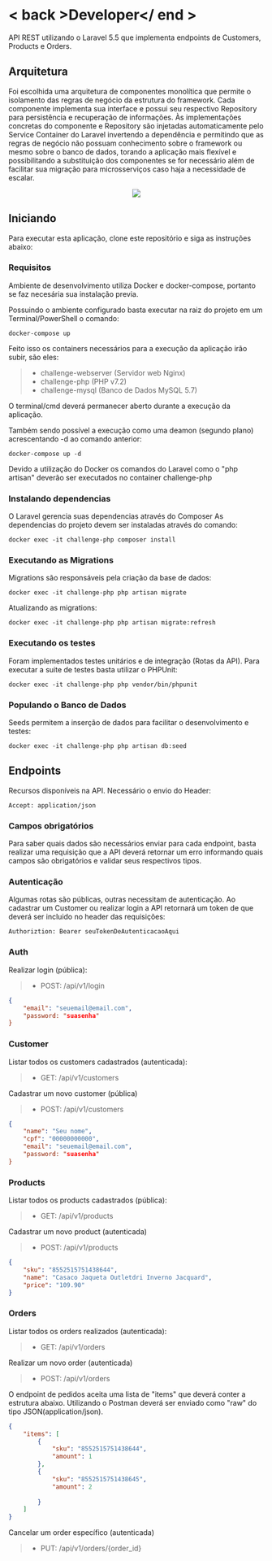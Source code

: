 # < back >Developer</ end >
API REST utilizando o Laravel 5.5 que implementa endpoints de Customers, Products e Orders.

## Arquitetura

Foi escolhida uma arquitetura de componentes monolítica que permite o isolamento das regras de negócio da estrutura do framework. 
Cada componente implementa sua interface e possui seu respectivo Repository para persistência e recuperação de informações. Às implementações concretas do componente e Repository são injetadas automaticamente pelo Service Container do Laravel invertendo a dependência e permitindo que as regras de negócio não possuam conhecimento sobre o framework ou mesmo sobre o banco de dados, torando a aplicação mais flexível e possibilitando a substituição dos componentes se for necessário além de facilitar sua migração para microsserviços caso haja a necessidade de escalar.

<p align="center">
    <img src="https://i.ibb.co/d6KhZCV/component-architeture.jpg">
</p>

## Iniciando

Para executar esta aplicação, clone este repositório e siga as instruções abaixo:

### Requisitos

Ambiente de desenvolvimento utiliza Docker e docker-compose, portanto se faz necesária sua instalação previa.

Possuindo o ambiente configurado basta executar na raiz do projeto em um Terminal/PowerShell o comando:

```
docker-compose up
```

Feito isso os containers necessários para a execução da aplicação irão subir, são eles:

> - challenge-webserver (Servidor web Nginx)
> - challenge-php (PHP v7.2)
> - challenge-mysql (Banco de Dados MySQL 5.7)

O terminal/cmd deverá permanecer aberto durante a execução da aplicação.

Também sendo possível a execução como uma deamon (segundo plano) acrescentando -d ao comando anterior: 

```
docker-compose up -d
```

Devido a utilização do Docker os comandos do Laravel como o "php artisan" deverão ser executados no container challenge-php

### Instalando dependencias

O Laravel gerencia suas dependencias através do Composer
As dependencias do projeto devem ser instaladas através do comando:

```
docker exec -it challenge-php composer install
```

### Executando as Migrations

Migrations são responsáveis pela criação da base de dados:

```
docker exec -it challenge-php php artisan migrate
```

Atualizando as migrations:

```
docker exec -it challenge-php php artisan migrate:refresh
```

### Executando os testes

Foram implementados testes unitários e de integração (Rotas da API).
Para executar a suite de testes basta utilizar o PHPUnit:

```
docker exec -it challenge-php php vendor/bin/phpunit
```

### Populando o Banco de Dados

Seeds permitem a inserção de dados para facilitar o desenvolvimento e testes:

```
docker exec -it challenge-php php artisan db:seed
```

## Endpoints
Recursos disponíveis na API. 
Necessário o envio do Header: 

```
Accept: application/json
```

### Campos obrigatórios
Para saber quais dados são necessários enviar para cada endpoint, basta realizar uma requisição que a API deverá retornar um erro informando quais campos são obrigatórios e validar seus respectivos tipos.

### Autenticação
Algumas rotas são públicas, outras necessitam de autenticação. Ao cadastrar um Customer ou realizar login a API retornará um token de que deverá ser incluido no header das requisições:

```
Authoriztion: Bearer seuTokenDeAutenticacaoAqui
```

### Auth

Realizar login (pública):
> - POST: /api/v1/login
```json
{
    "email": "seuemail@email.com",
    "password: "suasenha"
}
```

### Customer

Listar todos os customers cadastrados (autenticada):
> - GET: /api/v1/customers

Cadastrar um novo customer (pública)
> - POST: /api/v1/customers
```json
{
    "name": "Seu nome",
    "cpf": "00000000000",
    "email": "seuemail@email.com",
    "password: "suasenha"
}
```

### Products

Listar todos os products cadastrados (pública):
> - GET: /api/v1/products

Cadastrar um novo product (autenticada)
> - POST: /api/v1/products
```json
{
    "sku": "8552515751438644",
    "name": "Casaco Jaqueta Outletdri Inverno Jacquard",
    "price": "109.90"
}
```

### Orders

Listar todos os orders realizados (autenticada):
> - GET: /api/v1/orders

Realizar um novo order (autenticada)
> - POST: /api/v1/orders

O endpoint de pedidos aceita uma lista de "items" que deverá conter a estrutura abaixo.
Utilizando o Postman deverá ser enviado como "raw" do tipo JSON(application/json).
```json
{
    "items": [
        {
            "sku": "8552515751438644",
            "amount": 1
        },
        {
            "sku": "8552515751438645",
            "amount": 2
            
        }
    ]
}
```

Cancelar um order específico (autenticada)
> - PUT: /api/v1/orders/{order_id}

